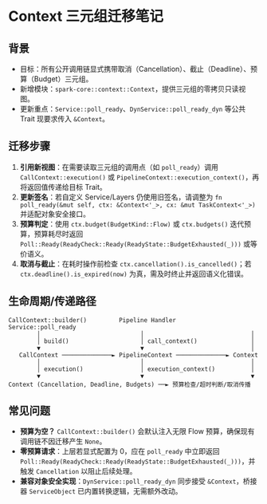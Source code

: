 # Context 三元组迁移笔记

## 背景
- 目标：所有公开调用链显式携带取消（Cancellation）、截止（Deadline）、预算（Budget）三元组。
- 新增模块：`spark-core::context::Context`，提供三元组的零拷贝只读视图。
- 更新重点：`Service::poll_ready`、`DynService::poll_ready_dyn` 等公共 Trait 现要求传入 `&Context`。

## 迁移步骤
1. **引用新视图**：在需要读取三元组的调用点（如 `poll_ready`）调用 `CallContext::execution()` 或 `PipelineContext::execution_context()`，再将返回值传递给目标 Trait。
2. **更新签名**：若自定义 Service/Layers 仍使用旧签名，请调整为 `fn poll_ready(&mut self, ctx: &Context<'_>, cx: &mut TaskContext<'_>)` 并适配对象安全接口。
3. **预算判定**：使用 `ctx.budget(BudgetKind::Flow)` 或 `ctx.budgets()` 迭代预算，预算耗尽时返回 `Poll::Ready(ReadyCheck::Ready(ReadyState::BudgetExhausted(_)))` 或等价语义。
4. **取消与截止**：在耗时操作前检查 `ctx.cancellation().is_cancelled()`；若 `ctx.deadline().is_expired(now)` 为真，需及时终止并返回语义化错误。

## 生命周期/传递路径
```
CallContext::builder()         Pipeline Handler             Service::poll_ready
        │                            │                              │
        │ build()                    │ call_context()               │
        ▼                            ▼                              │
   CallContext ──────────────► PipelineContext ──────────────► Context
        │                            │                              │
        │ execution()                │ execution_context()          │
        ▼                            ▼                              ▼
Context (Cancellation, Deadline, Budgets) ──► 预算检查/超时判断/取消传播
```

## 常见问题
- **预算为空？** `CallContext::builder()` 会默认注入无限 Flow 预算，确保现有调用链不因迁移产生 `None`。
- **零预算请求**：上层若显式配置为 0，应在 `poll_ready` 中立即返回 `Poll::Ready(ReadyCheck::Ready(ReadyState::BudgetExhausted(_)))`，并触发 `Cancellation` 以阻止后续处理。
- **兼容对象安全实现**：`DynService::poll_ready_dyn` 同步接受 `&Context`，桥接器 `ServiceObject` 已内置转换逻辑，无需额外改动。
